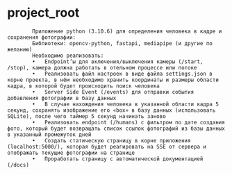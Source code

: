 # project_root

            Приложение python (3.10.6) для определения человека в кадре и сохранения фотографии:
            Библиотеки: opencv-python, fastapi, mediapipe (и другие по желанию)
            Необходимо реализовать:
            •	Endpoint’ы для включения/выключения камеры (/start, /stop), камера должна работать в отельном процессе или потоке
            •	Реализовать файл настроек в виде файла settings.json в корне проекта, в нём необходимо хранить координаты и размеры области кадра, в которой будет происходить поиск человека
            •	Server Side Event (/events) для отправки события добавления фотографии в базу данных
            •	В случае нахождения человека в указанной области кадра 5 секунд, сохранять изображение его «box» в базу данных (использовать SQLite), после чего таймер 5 секунд начинать заново
            •	Реализовать endpoint (/humans) с фильтром по дате создания фото, который будет возвращать список ссылок фотографий из базы данных в указанный промежуток дней
            •	Создать статическую страницу в корне приложения (localhost:5000/), которая будет реагировать на SSE от сервера и отображать текущие фотографии на странице
            •	Проработать страницу с автоматической документацией (/docs)
